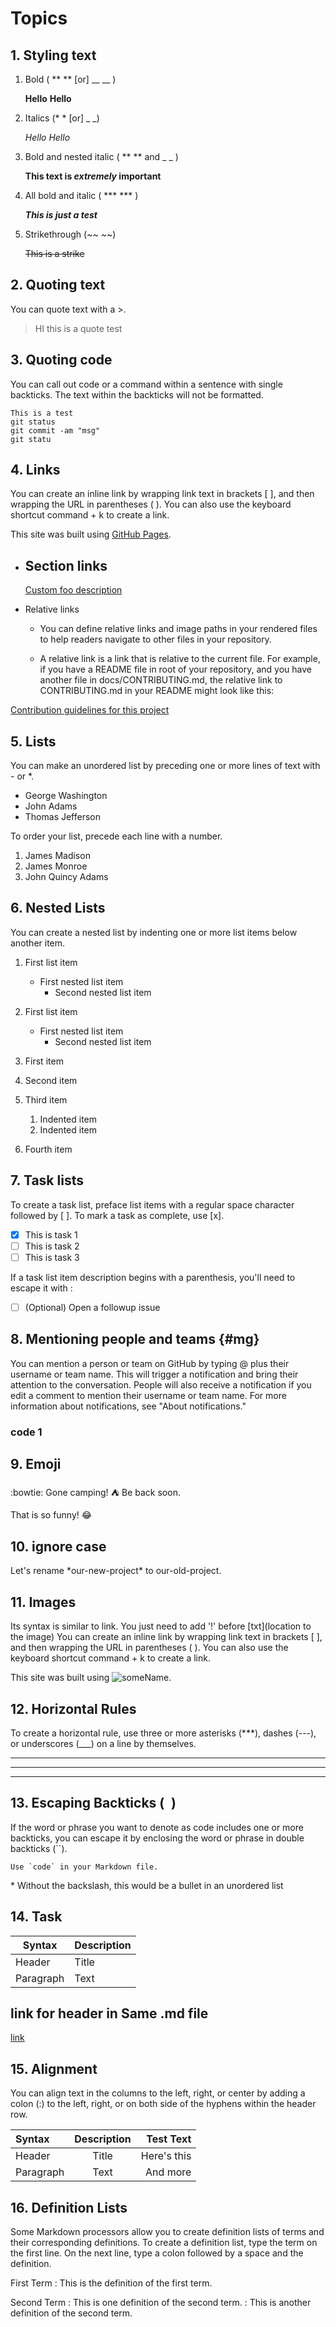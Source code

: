 # Topics

## 1. Styling text

1. Bold ( ** ** [or] __ __ )
   
   **Hello** __Hello__
   

1. Italics (* * [or] _ _)

   *Hello* _Hello_


3. Bold and nested italic ( ** ** and _ _ )

   **This text is _extremely_ important**


4. All bold and italic ( *** *** )

   ***This is just a test***


5. Strikethrough (~~ ~~)

   ~~This is a strike~~

## 2. Quoting text

You can quote text with a >.
> HI this is a quote test

## 3. Quoting code

You can call out code or a command within a sentence with single backticks. 
The text within the backticks will not be formatted.

```
This is a test
git status
git commit -am "msg"
git statu 
```

## 4. Links

You can create an inline link by wrapping link text in brackets [ ], and then wrapping the URL in parentheses ( ). You can also use the keyboard shortcut command + k to create a link.

This site was built using [GitHub Pages](https://pages.github.com/).

* Section links
   - 
  [Custom foo description](#1-styling-text)
  
* Relative links
   - You can define relative links and image paths in your rendered files 
to help readers navigate to other files in your repository.

   -  A relative link is a link that is relative to the current file. 
For example, if you have a README file in root of your repository, 
and you have another file in docs/CONTRIBUTING.md,
the relative link to CONTRIBUTING.md in your README might look like this:

[Contribution guidelines for this project](docs/CONTRIBUTING.md)


## 5. Lists 

You can make an unordered list by preceding one or more lines of text with - or *.
- George Washington   
- John Adams   
- Thomas Jefferson

To order your list, precede each line with a number.
1. James Madison
1. James Monroe    
1. John Quincy Adams

## 6. Nested Lists
You can create a nested list by indenting one or more list items below another item.

1. First list item
   - First nested list item
      - Second nested list item
1. First list item
   - First nested list item
      - Second nested list item   



1. First item
2. Second item
3. Third item
   1. Indented item
   2. Indented item
4. Fourth item

## 7. Task lists
To create a task list, preface list items with a regular space character followed by [ ]. 
To mark a task as complete, use [x].

- [x] This is task 1
- [ ] This is task 2
- [ ] This is task 3

If a task list item description begins with a parenthesis, you'll need to escape it with \:

- [ ] \(Optional) Open a followup issue

## 8. Mentioning people and teams {#mg}

You can mention a person or team on GitHub by typing @ plus their username or team name.
This will trigger a notification and bring their attention to the conversation.
People will also receive a notification if you edit a comment to mention their username or team name. 
For more information about notifications, see "About notifications."

### code 1


## 9. Emoji

:bowtie: 
Gone camping! :tent: Be back soon.

That is so funny! :joy:


## 10. ignore case

Let's rename \*our-new-project\* to our-old-project.

## 11. Images
Its syntax is  similar to link. You just need to add '!' before [txt](location to the image)
You can create an inline link by wrapping link text in brackets [ ], and then wrapping the URL in parentheses ( ). You can also use the keyboard shortcut command + k to create a link.

This site was built using ![someName](/home/syed/Documents/2020-12-28_17-52.png).


## 12. Horizontal Rules
To create a horizontal rule, use three or more asterisks (***), dashes (---), or underscores (___) on a line by themselves.

***
---
_________________



## 13. Escaping Backticks (`` ``)

If the word or phrase you want to denote as code includes one or more backticks, 
you can escape it by enclosing the word or phrase in double backticks (``).

``Use `code` in your Markdown file.``

\* Without the backslash, this would be a bullet in an unordered list


## 14. Task

| Syntax      | Description |
| ----------- | ----------- |
| Header      | Title       |
| Paragraph   | Text        |

## link for header in Same .md file
[link](#code-1)


## 15. Alignment
You can align text in the columns to the left, right, or center by adding a colon (:) to the left, right, or on both side of the hyphens within the header row.

| Syntax      | Description | Test Text     |
| :---        |    :----:   |          ---: |
| Header      | Title       | Here's this   |
| Paragraph   | Text        | And more      |


## 16. Definition Lists

Some Markdown processors allow you to create definition lists of terms and their corresponding definitions. To create a definition list, type the term on the first line. On the next line, type a colon followed by a space and the definition.

First Term
: This is the definition of the first term.

Second Term
: This is one definition of the second term.
: This is another definition of the second term.